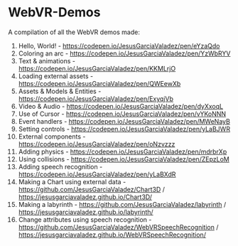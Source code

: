 # WebVR-Demos
A compilation of all the WebVR demos made: 

1. Hello, World! - https://codepen.io/JesusGarciaValadez/pen/eYzaQdo
2. Coloring an arc - https://codepen.io/JesusGarciaValadez/pen/YzWbRYV
3. Text & animations - https://codepen.io/JesusGarciaValadez/pen/KKMLrjO
4. Loading external assets - https://codepen.io/JesusGarciaValadez/pen/QWEewXb
5. Assets & Models & Entities - https://codepen.io/JesusGarciaValadez/pen/ExyqjVb
6. Video & Audio - https://codepen.io/JesusGarciaValadez/pen/dyXxoqL
7. Use of Cursor - https://codepen.io/JesusGarciaValadez/pen/vYKoNNN
8. Event handlers - https://codepen.io/JesusGarciaValadez/pen/MWeNayB
9. Setting controls - https://codepen.io/JesusGarciaValadez/pen/yLaBJWR
10. External components - https://codepen.io/JesusGarciaValadez/pen/oNzvzzz
11. Adding physics - https://codepen.io/JesusGarciaValadez/pen/mdrbrXp
12. Using collisions - https://codepen.io/JesusGarciaValadez/pen/ZEpzLoM
13. Adding speech recognition - https://codepen.io/JesusGarciaValadez/pen/yLaBXdR
14. Making a Chart using external data - https://github.com/JesusGarciaValadez/Chart3D / https://jesusgarciavaladez.github.io/Chart3D/
15. Making a labyrinth - https://github.com/JesusGarciaValadez/labyrinth / https://jesusgarciavaladez.github.io/labyrinth/
16. Change attributes using speech recognition - https://github.com/JesusGarciaValadez/WebVRSpeechRecognition / https://jesusgarciavaladez.github.io/WebVRSpeechRecognition/
